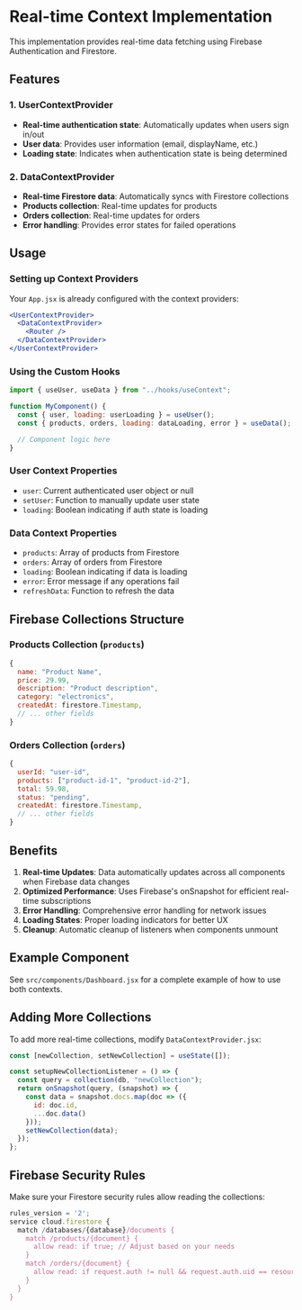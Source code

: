 # Real-time Context Implementation

This implementation provides real-time data fetching using Firebase Authentication and Firestore.

## Features

### 1. UserContextProvider
- **Real-time authentication state**: Automatically updates when users sign in/out
- **User data**: Provides user information (email, displayName, etc.)
- **Loading state**: Indicates when authentication state is being determined

### 2. DataContextProvider
- **Real-time Firestore data**: Automatically syncs with Firestore collections
- **Products collection**: Real-time updates for products
- **Orders collection**: Real-time updates for orders
- **Error handling**: Provides error states for failed operations

## Usage

### Setting up Context Providers

Your `App.jsx` is already configured with the context providers:

```jsx
<UserContextProvider>
  <DataContextProvider>
    <Router />
  </DataContextProvider>
</UserContextProvider>
```

### Using the Custom Hooks

```jsx
import { useUser, useData } from "../hooks/useContext";

function MyComponent() {
  const { user, loading: userLoading } = useUser();
  const { products, orders, loading: dataLoading, error } = useData();

  // Component logic here
}
```

### User Context Properties

- `user`: Current authenticated user object or null
- `setUser`: Function to manually update user state
- `loading`: Boolean indicating if auth state is loading

### Data Context Properties

- `products`: Array of products from Firestore
- `orders`: Array of orders from Firestore
- `loading`: Boolean indicating if data is loading
- `error`: Error message if any operations fail
- `refreshData`: Function to refresh the data

## Firebase Collections Structure

### Products Collection (`products`)
```javascript
{
  name: "Product Name",
  price: 29.99,
  description: "Product description",
  category: "electronics",
  createdAt: firestore.Timestamp,
  // ... other fields
}
```

### Orders Collection (`orders`)
```javascript
{
  userId: "user-id",
  products: ["product-id-1", "product-id-2"],
  total: 59.98,
  status: "pending",
  createdAt: firestore.Timestamp,
  // ... other fields
}
```

## Benefits

1. **Real-time Updates**: Data automatically updates across all components when Firebase data changes
2. **Optimized Performance**: Uses Firebase's onSnapshot for efficient real-time subscriptions
3. **Error Handling**: Comprehensive error handling for network issues
4. **Loading States**: Proper loading indicators for better UX
5. **Cleanup**: Automatic cleanup of listeners when components unmount

## Example Component

See `src/components/Dashboard.jsx` for a complete example of how to use both contexts.

## Adding More Collections

To add more real-time collections, modify `DataContextProvider.jsx`:

```jsx
const [newCollection, setNewCollection] = useState([]);

const setupNewCollectionListener = () => {
  const query = collection(db, "newCollection");
  return onSnapshot(query, (snapshot) => {
    const data = snapshot.docs.map(doc => ({
      id: doc.id,
      ...doc.data()
    }));
    setNewCollection(data);
  });
};
```

## Firebase Security Rules

Make sure your Firestore security rules allow reading the collections:

```javascript
rules_version = '2';
service cloud.firestore {
  match /databases/{database}/documents {
    match /products/{document} {
      allow read: if true; // Adjust based on your needs
    }
    match /orders/{document} {
      allow read: if request.auth != null && request.auth.uid == resource.data.userId;
    }
  }
}
```
